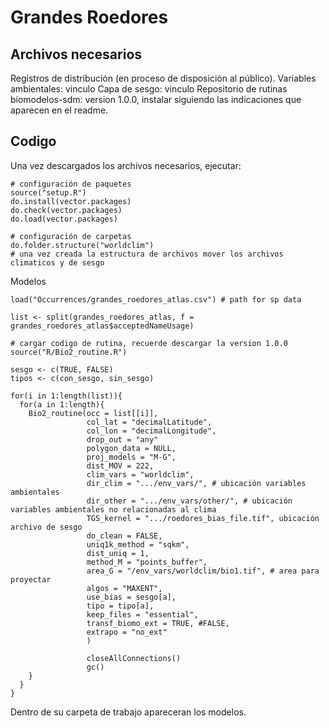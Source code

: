 # Grandes Roedores

## Archivos necesarios

Registros de distribución (en proceso de disposición al público).
Variables ambientales: vinculo
Capa de sesgo: vinculo
Repositorio de rutinas biomodelos-sdm: version 1.0.0, instalar siguiendo las indicaciones que aparecen en el readme.

## Codigo

Una vez descargados los archivos necesarios, ejecutar:

```
# configuración de paquetes
source("setup.R")
do.install(vector.packages)
do.check(vector.packages)
do.load(vector.packages)

# configuración de carpetas
do.folder.structure("worldclim")
# una vez creada la estructura de archivos mover los archivos climaticos y de sesgo
```

Modelos

```
load("Occurrences/grandes_roedores_atlas.csv") # path for sp data

list <- split(grandes_roedores_atlas, f = grandes_roedores_atlas$acceptedNameUsage)

# cargar codigo de rutina, recuerde descargar la version 1.0.0
source("R/Bio2_routine.R")

sesgo <- c(TRUE, FALSE)
tipos <- c(con_sesgo, sin_sesgo)

for(i in 1:length(list)){
  for(a in 1:length){
    Bio2_routine(occ = list[[i]],
                 col_lat = "decimalLatitude",
                 col_lon = "decimalLongitude",
                 drop_out = "any"
                 polygon_data = NULL,
                 proj_models = "M-G",
                 dist_MOV = 222,
                 clim_vars = "worldclim",
                 dir_clim = ".../env_vars/", # ubicación variables ambientales
                 dir_other = ".../env_vars/other/", # ubicación variables ambientales no relacionadas al clima
                 TGS_kernel = ".../roedores_bias_file.tif", ubicación archivo de sesgo
                 do_clean = FALSE,
                 uniq1k_method = "sqkm",
                 dist_uniq = 1,
                 method_M = "points_buffer",
                 area_G = "/env_vars/worldclim/bio1.tif", # area para proyectar
                 algos = "MAXENT",
                 use_bias = sesgo[a],
                 tipo = tipo[a],
                 keep_files = "essential",
                 transf_biomo_ext = TRUE, #FALSE,
                 extrapo = "no_ext"
                 )

                 closeAllConnections()
                 gc()
    }
  }  
}

```
Dentro de su carpeta de trabajo apareceran los modelos.
